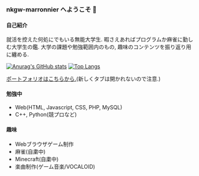 ### nkgw-marronnier へようこそ 👋

#### 自己紹介

就活を控えた何処にでもいる無能大学生. 暇さえあればプログラムか麻雀に勤しむ大学生の鑑. 
大学の課題や勉強範囲内のもの, 趣味のコンテンツを振り返り用に纏める.

[![Anurag's GitHub stats](https://github-readme-stats.vercel.app/api?username=nkgw-marronnier&theme=chartreuse-dark&show_icons=true)](https://github.com/nkgw-marronnier/github-readme-stats)
[![Top Langs](https://github-readme-stats.vercel.app/api/top-langs/?username=nkgw-marronnier&layout=compact)](https://github.com/nkgw-marronnier/github-readme-stats)

[ポートフォリオはこちらから.](https://nkgw-marronnier.github.io/index.html)(新しくタブは開かれないので注意.)

#### 勉強中

* Web(HTML, Javascript, CSS, PHP, MySQL)
* C++, Python(競プロなど)

#### 趣味

* Webブラウザゲーム制作
* 麻雀(自粛中)
* Minecraft(自粛中)
* 楽曲制作(ゲーム音楽/VOCALOID)
